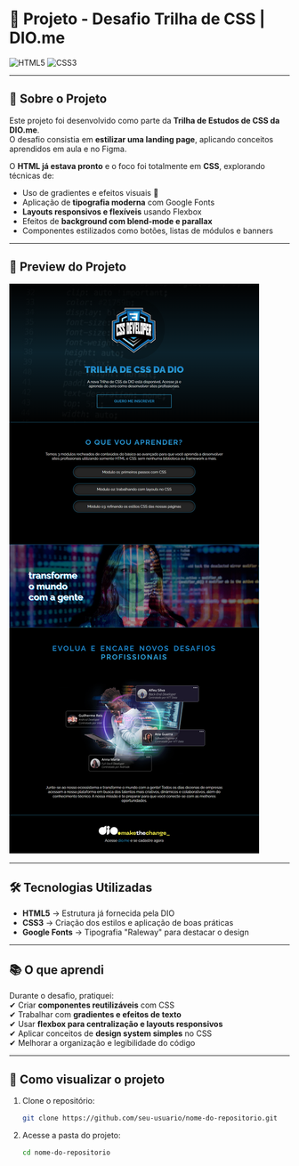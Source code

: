 # 🚀 Projeto - Desafio Trilha de CSS | DIO.me  

![HTML5](https://img.shields.io/badge/HTML5-E34F26?style=for-the-badge&logo=html5&logoColor=fff)  ![CSS3](https://img.shields.io/badge/CSS3-1572B6?style=for-the-badge&logo=css3&logoColor=fff)  

---

## 📖 Sobre o Projeto  

Este projeto foi desenvolvido como parte da **Trilha de Estudos de CSS da DIO.me**.  
O desafio consistia em **estilizar uma landing page**, aplicando conceitos aprendidos em aula e no Figma.  

O **HTML já estava pronto** e o foco foi totalmente em **CSS**, explorando técnicas de:  
- Uso de gradientes e efeitos visuais 🎨  
- Aplicação de **tipografia moderna** com Google Fonts  
- **Layouts responsivos e flexíveis** usando Flexbox  
- Efeitos de **background com blend-mode e parallax**  
- Componentes estilizados como botões, listas de módulos e banners  

---

## 📸 Preview do Projeto  


![Screenshot do projeto](./assets/images/print-do-projeto.png)

---

## 🛠️ Tecnologias Utilizadas  

- **HTML5** → Estrutura já fornecida pela DIO  
- **CSS3** → Criação dos estilos e aplicação de boas práticas  
- **Google Fonts** → Tipografia "Raleway" para destacar o design  

---

## 📚 O que aprendi  

Durante o desafio, pratiquei:  
✔ Criar **componentes reutilizáveis** com CSS  
✔ Trabalhar com **gradientes e efeitos de texto**  
✔ Usar **flexbox para centralização e layouts responsivos**  
✔ Aplicar conceitos de **design system simples** no CSS  
✔ Melhorar a organização e legibilidade do código  

---

## 📂 Como visualizar o projeto  

1. Clone o repositório:  
   ```bash
   git clone https://github.com/seu-usuario/nome-do-repositorio.git

2. Acesse a pasta do projeto:
   ```bash
   cd nome-do-repositorio
